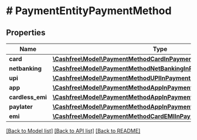 # # PaymentEntityPaymentMethod

## Properties

Name | Type | Description | Notes
------------ | ------------- | ------------- | -------------
**card** | [**\Cashfree\Model\PaymentMethodCardInPaymentsEntityCard**](PaymentMethodCardInPaymentsEntityCard.md) |  | [optional]
**netbanking** | [**\Cashfree\Model\PaymentMethodNetBankingInPaymentsEntityNetbanking**](PaymentMethodNetBankingInPaymentsEntityNetbanking.md) |  | [optional]
**upi** | [**\Cashfree\Model\PaymentMethodUPIInPaymentsEntityUpi**](PaymentMethodUPIInPaymentsEntityUpi.md) |  | [optional]
**app** | [**\Cashfree\Model\PaymentMethodAppInPaymentsEntityApp**](PaymentMethodAppInPaymentsEntityApp.md) |  | [optional]
**cardless_emi** | [**\Cashfree\Model\PaymentMethodAppInPaymentsEntityApp**](PaymentMethodAppInPaymentsEntityApp.md) |  | [optional]
**paylater** | [**\Cashfree\Model\PaymentMethodAppInPaymentsEntityApp**](PaymentMethodAppInPaymentsEntityApp.md) |  | [optional]
**emi** | [**\Cashfree\Model\PaymentMethodCardEMIInPaymentsEntityEmi**](PaymentMethodCardEMIInPaymentsEntityEmi.md) |  | [optional]

[[Back to Model list]](../../README.md#models) [[Back to API list]](../../README.md#endpoints) [[Back to README]](../../README.md)
